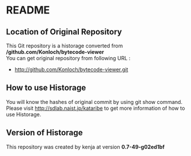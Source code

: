 # README
## Location of Original Repository
This Git repository is a historage converted from **/github.com/Konloch/bytecode-viewer**  
You can get original repository from following URL :

- http://github.com/Konloch/bytecode-viewer.git

## How to use Historage
You will know the hashes of original commit by using git show command.  
Please visit <http://sdlab.naist.jp/kataribe> to get more information of how to use Historage.

## Version of Historage
This repository was created by kenja at version **0.7-49-g02ed1bf**
